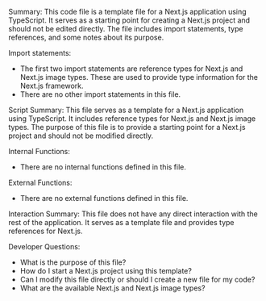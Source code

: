 Summary:
This code file is a template file for a Next.js application using TypeScript. It serves as a starting point for creating a Next.js project and should not be edited directly. The file includes import statements, type references, and some notes about its purpose.

Import statements:
- The first two import statements are reference types for Next.js and Next.js image types. These are used to provide type information for the Next.js framework.
- There are no other import statements in this file.

Script Summary:
This file serves as a template for a Next.js application using TypeScript. It includes reference types for Next.js and Next.js image types. The purpose of this file is to provide a starting point for a Next.js project and should not be modified directly.

Internal Functions:
- There are no internal functions defined in this file.

External Functions:
- There are no external functions defined in this file.

Interaction Summary:
This file does not have any direct interaction with the rest of the application. It serves as a template file and provides type references for Next.js.

Developer Questions:
- What is the purpose of this file?
- How do I start a Next.js project using this template?
- Can I modify this file directly or should I create a new file for my code?
- What are the available Next.js and Next.js image types?